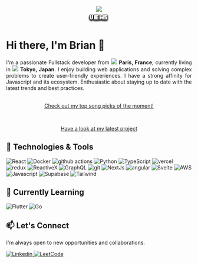 <p align="center">
  <!---
      Original repl.it tends to be down
        <a href="https://count.getloli.com/"><img src="https://count.getloli.com/get/@:dcBrian"></a>
      -->
  <a href="https://count.getloli.com/">
    <img src="https://count.chiya.dev/get/@:dcBrian" />
  </a>

  <br />

  <img src="./images/VIEWS.png" />

  <br />
</p>

# Hi there, I'm Brian 👋 
<div align="justify">
I'm a passionate Fullstack developer from 
<img src="https://cdn-icons-png.flaticon.com/512/197/197560.png" width="13" />
<b>Paris, France</b>, currently living in 
<img src="https://cdn-icons-png.flaticon.com/512/197/197604.png" width="13" />
<b>Tokyo, Japan</b>. I enjoy building web applications and solving complex
problems to create user-friendly experiences. I have a strong affinity for
Javascript and its ecosystem. Enthusiastic about staying up to date with the
latest trends and best practices.
</div>
<br />

<p align="center">
  <a href="https://tuneify-eight.vercel.app/list?user=Brian" align="center">
    Check out my top song picks of the moment!
  </a>
</p>

<br />

<p align="center">
  <a href="https://rb.gy/ep5tg" align="center">
    Have a look at my latest project
  </a>
</p>

## 🔧 Technologies & Tools
<div>
  <img
    alt="React"
    src="https://img.shields.io/badge/-React-45b8d8?style=for-the-badge&logo=react&logoColor=white"
  />
  <img
    alt="Docker"
    src="https://img.shields.io/badge/-Docker-46a2f1?style=for-the-badge&logo=docker&logoColor=white"
  />
  <img
    alt="github actions"
    src="https://img.shields.io/badge/-Github_Actions-2088FF?style=for-the-badge&logo=github-actions&logoColor=white"
  />
  <img
    alt="Python"
    src="https://img.shields.io/badge/-Python-1a73e8?style=for-the-badge&logo=python&logoColor=white"
  />
  <img
    alt="TypeScript"
    src="https://img.shields.io/badge/-TypeScript-007ACC?style=for-the-badge&logo=typescript&logoColor=white"
  />
  <img
    alt="vercel"
    src="https://img.shields.io/badge/-Vercel-5849BE?style=for-the-badge&logo=vercel&logoColor=white"
  />
  <img
    alt="redux"
    src="https://img.shields.io/badge/-Redux-764ABC?style=for-the-badge&logo=redux&logoColor=white"
  />
  <img
    alt="ReactiveX"
    src="https://img.shields.io/badge/-RxJs-B7178C?style=for-the-badge&logo=reactivex&logoColor=white"
  />
  <img
    alt="GraphQL"
    src="https://img.shields.io/badge/-GraphQL-E10098?style=for-the-badge&logo=graphql&logoColor=white"
  />
  <img
    alt="git"
    src="https://img.shields.io/badge/-Git-CC6699?style=for-the-badge&logo=git&logoColor=white"
  />
  <img
    alt="NextJs"
    src="https://img.shields.io/badge/-NextJs-ea2845?style=for-the-badge&logo=nextdotjs&logoColor=white"
  />
  <img
    alt="angular"
    src="https://img.shields.io/badge/-Angular-DD0031?style=for-the-badge&logo=angular&logoColor=white"
  />
  <img
    alt="Svelte"
    src="https://img.shields.io/badge/-Svelte-FB542B?style=for-the-badge&logo=svelte&logoColor=white"
  />
  <img
    alt="AWS"
    src="https://img.shields.io/badge/-Amazon-FF9900?style=for-the-badge&logo=amazonaws&logoColor=white"
  />
  <img
    alt="Javascript"
    src="https://img.shields.io/badge/-Javascript-FFBF00?style=for-the-badge&logo=javascript&logoColor=white"
  />
  <img
    alt="Supabase"
    src="https://img.shields.io/badge/-Supabase-13aa52?style=for-the-badge&logo=supabase&logoColor=white"
  />
  <img
    alt="Tailwind"
    src="https://img.shields.io/badge/-Tailwind_CSS-43853d?style=for-the-badge&logo=tailwindcss&logoColor=white"
  />
</div>

## 🌱 Currently Learning
<div>
  <img
    alt="Flutter"
    src="https://img.shields.io/badge/-flutter-7f90eb?style=for-the-badge&logo=flutter&logoColor=white"
  />
  <img
    alt="Go"
    src="https://img.shields.io/badge/-go-8DD6F9?style=for-the-badge&logo=go&logoColor=white"
  />
</div>

## 📫 Let's Connect 
I'm always open to new opportunities and collaborations.
<div>
  <a href="">
    <img
      alt="Linkedin"
      src="https://img.shields.io/badge/LinkedIn-0077B5?style=for-the-badge&logo=linkedin&logoColor=white"
    />
  </a>
  <a href="">
    <img
      alt="LeetCode"
      src="https://img.shields.io/badge/-LeetCode-FFA116?style=for-the-badge&logo=LeetCode&logoColor=black"
    />
  </a>
</div>
